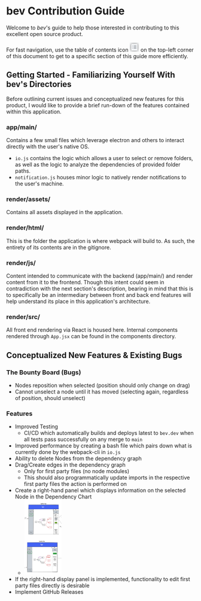 # bev Contribution Guide
Welcome to *bev*'s guide to help those interested in contributing to this excellent open source product.

For fast navigation, use the table of contents icon <img src="./assets/images/table-of-contents.png" width="25" height="25" /> on the top-left corner of this document to get to a specific section of this guide more efficiently.

## Getting Started - Familiarizing Yourself With bev's Directories
Before outlining current issues and conceptualized new features for this product, I would like to provide a brief run-down of the features contained within this application.

### app/main/
Contains a few small files which leverage electron and others to interact directly with the user's native OS.

* `io.js` contains the logic which allows a user to select or remove folders, as well as the logic to analyze the dependencies of provided folder paths.
* `notification.js` houses minor logic to natively render notifications to the user's machine.

### render/assets/
Contains all assets displayed in the application.

### render/html/
This is the folder the application is where webpack will build to.
As such, the entirety of its contents are in the gitignore.

### render/js/
Content intended to communicate with the backend (app/main/) and render content from it to the frontend.
Though this intent could seem in contradiction with the next section's description, bearing in mind that this is to specifically be an intermediary between front and back end features will help understand its place in this application's architecture.

### render/src/
All front end rendering via React is housed here.
Internal components rendered through `App.jsx` can be found in the components directory.

## Conceptualized New Features & Existing Bugs
### The Bounty Board (Bugs)
* Nodes reposition when selected (position should only change on drag)
* Cannot unselect a node until it has moved (selecting again, regardless of position, should unselect)

### Features
* Improved Testing
  * CI/CD which automatically builds and deploys latest to `bev.dev` when all tests pass successfully on any merge to `main`
* Improved performance by creating a bash file which pairs down what is currently done by the webpack-cli in `io.js`
* Ability to delete Nodes from the dependency graph
* Drag/Create edges in the dependency graph
  * Only for first party files (no node modules)
  * This should also programmatically update imports in the respective first party files the action is performed on
* Create a right-hand panel which displays information on the selected Node in the Dependency Chart
  * <img src="./assets/images/DisplayPanel.png" width="100" height="200">
* If the right-hand display panel is implemented, functionality to edit first party files directly is desirable
* Implement GitHub Releases